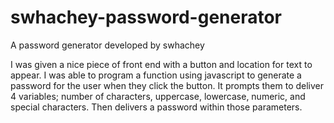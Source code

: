 # swhachey-password-generator

A password generator developed by swhachey

I was given a nice piece of front end with a button and location for text to appear.
I was able to program a function using javascript to generate a password for the user when they click the button. It prompts them to deliver 4 variables; number of characters, uppercase, lowercase, numeric, and special characters. Then delivers a password within those parameters.
